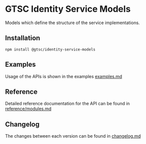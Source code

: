 # GTSC Identity Service Models

Models which define the structure of the service implementations.

## Installation

```shell
npm install @gtsc/identity-service-models
```

## Examples

Usage of the APIs is shown in the examples [examples.md](examples.md)

## Reference

Detailed reference documentation for the API can be found in [reference/modules.md](reference/modules.md)

## Changelog

The changes between each version can be found in [changelog.md](changelog.md)
